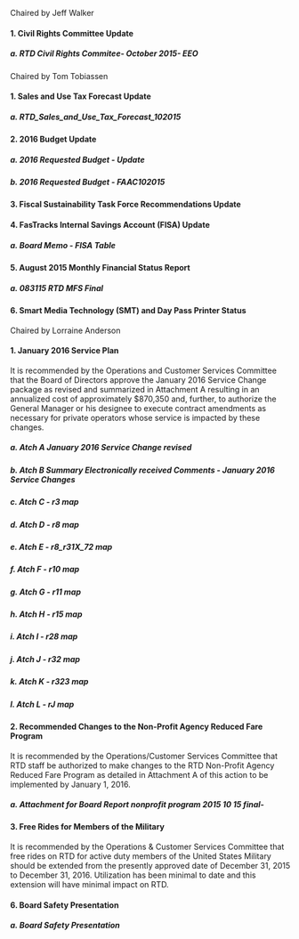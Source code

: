 Chaired by Jeff Walker

#### 1. Civil Rights Committee Update

##### a. RTD Civil Rights Commitee- October 2015- EEO

Chaired by Tom Tobiassen

#### 1. Sales and Use Tax Forecast Update

##### a. RTD_Sales_and_Use_Tax_Forecast_102015

#### 2. 2016 Budget Update

##### a. 2016 Requested Budget - Update

##### b. 2016 Requested Budget - FAAC102015

#### 3. Fiscal Sustainability Task Force Recommendations Update

#### 4. FasTracks Internal Savings Account (FISA) Update

##### a. Board Memo - FISA Table

#### 5. August 2015 Monthly Financial Status Report

##### a. 083115 RTD MFS Final

#### 6. Smart Media Technology (SMT) and Day Pass Printer Status

Chaired by Lorraine Anderson

#### 1. January 2016 Service Plan

It is recommended by the Operations and Customer Services Committee that the Board of Directors approve the January 2016 Service Change package as revised and summarized in Attachment A resulting in an annualized cost of approximately $870,350 and, further, to authorize the General Manager or his designee to execute contract amendments as necessary for private operators whose service is impacted by these changes.

##### a. Atch  A January 2016 Service Change revised

##### b. Atch B Summary Electronically received Comments - January 2016 Service Changes

##### c. Atch C - r3 map

##### d. Atch D - r8 map

##### e. Atch E - r8_r31X_72 map

##### f. Atch F - r10 map

##### g. Atch G - r11 map

##### h. Atch H - r15 map

##### i. Atch I - r28 map

##### j. Atch J - r32 map

##### k. Atch K - r323 map

##### l. Atch L - rJ map

#### 2. Recommended Changes to the Non-Profit Agency Reduced Fare Program

It is recommended by the Operations/Customer Services Committee that RTD staff be authorized to make changes to the RTD Non-Profit Agency Reduced Fare Program as detailed in Attachment A of this action to be implemented by January 1, 2016.

##### a. Attachment for Board Report nonprofit program 2015 10 15 final-

#### 3. Free Rides for Members of the Military

It is recommended by the Operations & Customer Services Committee that free rides on RTD for active duty members of the United States Military should be extended from the presently approved date of December 31, 2015 to December 31, 2016. Utilization has been minimal to date and this extension will have minimal impact on RTD.

#### 6. Board Safety Presentation

##### a. Board Safety Presentation
